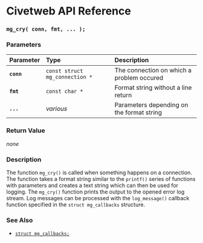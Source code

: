 # Civetweb API Reference

### `mg_cry( conn, fmt, ... );`

### Parameters

| Parameter | Type | Description |
| :--- | :--- | :--- |
|**`conn`**|`const struct mg_connection *`|The connection on which a problem occured|
|**`fmt`**|`const char *`|Format string without a line return|
|**`...`**|*various*|Parameters depending on the format string|

### Return Value

*none*

### Description

The function `mg_cry()` is called when something happens on a connection. The function takes a format string similar to the `printf()` series of functions with parameters and creates a text string which can then be used for logging. The `mg_cry()` function prints the output to the opened error log stream. Log messages can be processed with the `log_message()` callback function specified in the `struct mg_callbacks` structure.

### See Also

* [`struct mg_callbacks;`](mg_callbacks.md)
